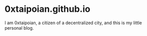 # 0xtaipoian.github.io

I am 0xtaipoian, a citizen of a decentralized city, and this is my little personal blog.
